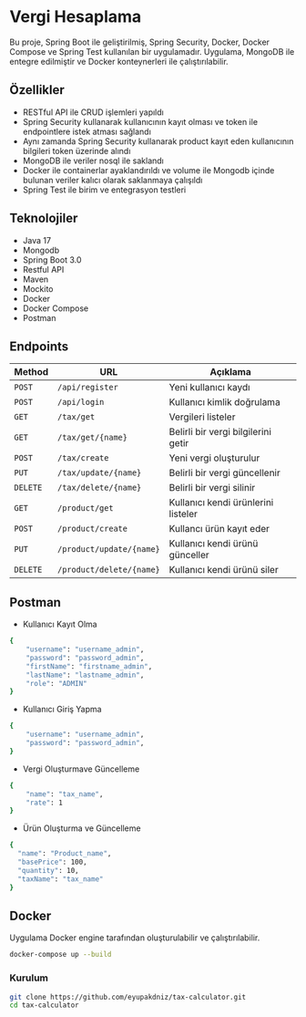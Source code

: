 # Vergi Hesaplama

Bu proje, Spring Boot ile geliştirilmiş, Spring Security, Docker, Docker Compose ve Spring Test kullanılan bir uygulamadır. Uygulama, MongoDB ile entegre edilmiştir ve Docker konteynerleri ile çalıştırılabilir.

## Özellikler

- RESTful API ile CRUD işlemleri yapıldı
- Spring Security kullanarak kullanıcının kayıt olması ve token ile endpointlere istek atması sağlandı 
- Aynı zamanda Spring Security kullanarak product kayıt eden kullanıcının bilgileri token üzerinde alındı 
- MongoDB ile veriler nosql ile saklandı 
- Docker ile containerlar ayaklandırıldı ve volume ile Mongodb içinde bulunan veriler kalıcı olarak saklanmaya çalışıldı
- Spring Test ile birim ve entegrasyon testleri

## Teknolojiler

- Java 17
- Mongodb
- Spring Boot 3.0
- Restful API
- Maven
- Mockito
- Docker
- Docker Compose
- Postman


## Endpoints

| Method       | URL             | Açıklama               |
|--------------|-----------------|------------------------|
| `POST`       | `/api/register` | Yeni kullanıcı kaydı   |
| `POST`       | `/api/login`    | Kullanıcı kimlik doğrulama |
| `GET`        | `/tax/get`      | Vergileri listeler       |
| `GET`       | `/tax/get/{name}`   | Belirli bir vergi bilgilerini getir |
| `POST`        | `/tax/create`     | Yeni vergi oluşturulur |
| `PUT`     | `/tax/update/{name}` | Belirli bir vergi güncellenir |
| `DELETE`  | `/tax/delete/{name}` | Belirli bir vergi silinir |
| `GET`     | `/product/get` | Kullanıcı kendi ürünlerini listeler |
| `POST`     | `/product/create` | Kullancı ürün kayıt eder |
| `PUT`     | `/product/update/{name}` | Kullanıcı kendi ürünü günceller|
| `DELETE`  | `/product/delete/{name}` | Kullanıcı kendi ürünü siler|


## Postman
- Kullanıcı Kayıt Olma
```sh
{   
    "username": "username_admin",
    "password": "password_admin", 
    "firstName": "firstname_admin",
    "lastName": "lastname_admin",
    "role": "ADMIN"
}
```

- Kullanıcı Giriş Yapma
```sh
{   
    "username": "username_admin",
    "password": "password_admin", 
}
```

- Vergi Oluşturmave Güncelleme
```sh
{
    "name": "tax_name",
    "rate": 1
}
```

- Ürün Oluşturma ve Güncelleme
```sh
{
  "name": "Product_name",
  "basePrice": 100,
  "quantity": 10,
  "taxName": "tax_name"
}
```

## Docker
Uygulama Docker engine tarafından oluşturulabilir ve çalıştırılabilir. 
```sh
docker-compose up --build
```

### Kurulum
```sh
git clone https://github.com/eyupakdniz/tax-calculator.git
cd tax-calculator
```
